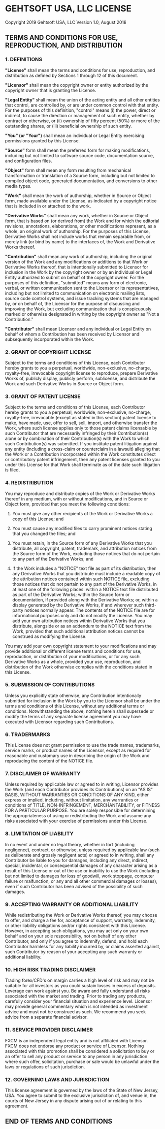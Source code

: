 # GEHTSOFT USA, LLC LICENSE</h1>

Copyright 2019 Gehtsoft USA, LLC Version 1.0, August 2018


## TERMS AND CONDITIONS FOR USE, REPRODUCTION, AND DISTRIBUTION</h2>
### 1.  DEFINITIONS</h3>

**"License"** shall mean the terms and conditions for use, reproduction, and distribution as defined by Sections 1 through 12 of this document.

**"Licensor"** shall mean the copyright owner or entity authorized by the copyright owner that is granting the License.

**"Legal Entity"** shall mean the union of the acting entity and all other entities that control, are controlled by, or are under common control with that entity. For the purposes of this definition, "control" means (i) the power, direct or indirect, to cause the direction or management of such entity, whether by contract or otherwise, or (ii) ownership of fifty percent (50%) or more of the outstanding shares, or (iii) beneficial ownership of such entity.

**"You" (or "Your")** shall mean an individual or Legal Entity exercising permissions granted by this License.

**"Source"** form shall mean the preferred form for making modifications, including but not limited to software source code, documentation source, and configuration files.

**"Object"** form shall mean any form resulting from mechanical transformation or translation of a Source form, including but not limited to compiled object code, generated documentation, and conversions to other media types.

**"Work"** shall mean the work of authorship, whether in Source or Object form, made available under the License, as indicated by a copyright notice that is included in or attached to the work.

**"Derivative Works"** shall mean any work, whether in Source or Object form, that is based on (or derived from) the Work and for which the editorial revisions, annotations, elaborations, or other modifications represent, as a whole, an original work of authorship. For the purposes of this License, Derivative Works shall not include works that remain separable from, or merely link (or bind by name) to the interfaces of, the Work and Derivative Works thereof.

**"Contribution"** shall mean any work of authorship, including the original version of the Work and any modifications or additions to that Work or Derivative Works thereof, that is intentionally submitted to Licensor for inclusion in the Work by the copyright owner or by an individual or Legal Entity authorized to submit on behalf of the copyright owner. For the purposes of this definition, "submitted" means any form of electronic, verbal, or written communication sent to the Licensor or its representatives, including but not limited to communication on electronic mailing lists, source code control systems, and issue tracking systems that are managed by, or on behalf of, the Licensor for the purpose of discussing and improving the Work, but excluding communication that is conspicuously marked or otherwise designated in writing by the copyright owner as "Not a Contribution."

**"Contributor"** shall mean Licensor and any individual or Legal Entity on behalf of whom a Contribution has been received by Licensor and subsequently incorporated within the Work.
### 2.  GRANT OF COPYRIGHT LICENSE</h3>
Subject to the terms and conditions of this License, each Contributor hereby grants to you a perpetual, worldwide, non-exclusive, no-charge, royalty-free, irrevocable copyright license to reproduce, prepare Derivative Works of, publicly display, publicly perform, sublicense, and distribute the Work and such Derivative Works in Source or Object form.

### 3.  GRANT OF PATENT LICENSE</h3>
Subject to the terms and conditions of this License, each Contributor hereby grants to you a perpetual, worldwide, non-exclusive, no-charge, royalty-free, irrevocable (except as stated in this section) patent license to make, have made, use, offer to sell, sell, import, and otherwise transfer the Work, where such license applies only to those patent claims licensable by such Contributor that are necessarily infringed by their Contribution(s) alone or by combination of their Contribution(s) with the Work to which such Contribution(s) was submitted. If you institute patent litigation against any entity (including a cross-claim or counterclaim in a lawsuit) alleging that the Work or a Contribution incorporated within the Work constitutes direct or contributory patent infringement, then any patent licenses granted to you under this License for that Work shall terminate as of the date such litigation is filed.

### 4.  REDISTRIBUTION</h3>

You may reproduce and distribute copies of the Work or Derivative Works thereof in any medium, with or without modifications, and in Source or Object form, provided that you meet the following conditions:

1.  You must give any other recipients of the Work or Derivative Works a copy of this License; and

2.  You must cause any modified files to carry prominent notices stating that you changed the files; and

3.  You must retain, in the Source form of any Derivative Works that you distribute, all copyright, patent, trademark, and attribution notices from the Source form of the Work, excluding those notices that do not pertain to any part of the Derivative Works; and

4.  If the Work includes a "NOTICE" text file as part of its distribution, then any Derivative Works that you distribute must include a readable copy of the attribution notices contained within such NOTICE file, excluding those notices that do not pertain to any part of the Derivative Works, in at least one of the following places: within a NOTICE text file distributed as part of the Derivative Works; within the Source form or documentation, if provided along with the Derivative Works; or, within a display generated by the Derivative Works, if and wherever such third-party notices normally appear. The contents of the NOTICE file are for informational purposes only and do not modify the License. You may add your own attribution notices within Derivative Works that you distribute, alongside or as an addendum to the NOTICE text from the Work, provided that such additional attribution notices cannot be construed as modifying the License.

You may add your own copyright statement to your modifications and may provide additional or different license terms and conditions for use, reproduction, or distribution of your modifications, or for any such Derivative Works as a whole, provided your use, reproduction, and distribution of the Work otherwise complies with the conditions stated in this License.

### 5.  SUBMISSION OF CONTRIBUTIONS</h3>
Unless you explicitly state otherwise, any Contribution intentionally submitted for inclusion in the Work by you to the Licensor shall be under the terms and conditions of this License, without any additional terms or conditions. Notwithstanding the above, nothing herein shall supersede or modify the terms of any separate license agreement you may have executed with Licensor regarding such Contributions.

### 6.  TRADERMARKS</h3>
This License does not grant permission to use the trade names, trademarks, service marks, or product names of the Licensor, except as required for reasonable and customary use in describing the origin of the Work and reproducing the content of the NOTICE file.

### 7.  DISCLAIMER OF WARRANTY</h3>
Unless required by applicable law or agreed to in writing, Licensor provides the Work (and each Contributor provides its Contributions) on an "AS IS" BASIS, WITHOUT WARRANTIES OR CONDITIONS OF ANY KIND, either express or implied, including, without limitation, any warranties or conditions of TITLE, NON-INFRINGEMENT, MERCHANTABILITY, or FITNESS FOR A PARTICULAR PURPOSE. You are solely responsible for determining the appropriateness of using or redistributing the Work and assume any risks associated with your exercise of permissions under this License.

### 8.  LIMITATION OF LIABILITY</h3>
In no event and under no legal theory, whether in tort (including negligence), contract, or otherwise, unless required by applicable law (such as deliberate and grossly negligent acts) or agreed to in writing, shall any Contributor be liable to you for damages, including any direct, indirect, special, incidental, or consequential damages of any character arising as a result of this License or out of the use or inability to use the Work (including but not limited to damages for loss of goodwill, work stoppage, computer failure or malfunction, or any and all other commercial damages or losses), even if such Contributor has been advised of the possibility of such damages.

### 9.  ACCEPTING WARRANTY OR ADDITIONAL LIABILITY</h3>
While redistributing the Work or Derivative Works thereof, you may choose to offer, and charge a fee for, acceptance of support, warranty, indemnity, or other liability obligations and/or rights consistent with this License. However, in accepting such obligations, you may act only on your own behalf and on your sole responsibility, not on behalf of any other Contributor, and only if you agree to indemnify, defend, and hold each Contributor harmless for any liability incurred by, or claims asserted against, such Contributor by reason of your accepting any such warranty or additional liability.

### 10. HIGH RISK TRADING DISCLAIMER</h3>
Trading forex/CFD's on margin carries a high level of risk and may not be suitable for all investors as you could sustain losses in excess of deposits. Leverage can work against you. Be aware and fully understand all risks associated with the market and trading. Prior to trading any products, carefully consider your financial situation and experience level. Licensor may provide general commentary which is not intended as investment advice and must not be construed as such. We recommend you seek advice from a separate financial advisor.

### 11. SERVICE PROVIDER DISCLAIMER</h3>
FXCM is an independent legal entity and is not affiliated with Licensor. FXCM does not endorse any product or service of Licensor. Nothing associated with this promotion shall be considered a solicitation to buy or an offer to sell any product or service to any person in any jurisdiction where such offer, solicitation, purchase or sale would be unlawful under the laws or regulations of such jurisdiction.

### 12. GOVERNING LAWS AND JURISDICTION</h3>
This license agreement is governed by the laws of the State of New Jersey, USA. You agree to submit to the exclusive jurisdiction of, and venue in, the courts of New Jersey in any dispute arising out of or relating to this agreement.

## END OF TERMS AND CONDITIONS</h2>

